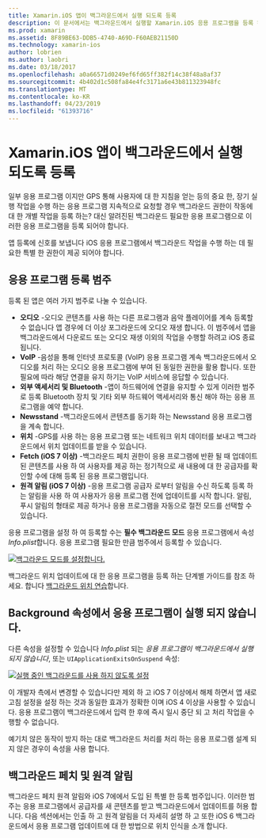 ```yaml
---
title: Xamarin.iOS 앱이 백그라운드에서 실행 되도록 등록
description: 이 문서에서는 백그라운드에서 실행할 Xamarin.iOS 응용 프로그램을 등록 하는 방법을 설명 합니다. 오디오 앱, VoIP 앱, 외부 액세서리 및 bluetooth 및 자세히 설명합니다.
ms.prod: xamarin
ms.assetid: 8F89BE63-DDB5-4740-A69D-F60AEB21150D
ms.technology: xamarin-ios
author: lobrien
ms.author: laobri
ms.date: 03/18/2017
ms.openlocfilehash: a0a66571d0249ef6fd65ff382f14c38f48a8af37
ms.sourcegitcommit: 4b402d1c508fa84e4fc3171a6e43b811323948fc
ms.translationtype: MT
ms.contentlocale: ko-KR
ms.lasthandoff: 04/23/2019
ms.locfileid: "61393716"
---
```

# <a name="registering-xamarinios-apps-to-run-in-the-background"></a>Xamarin.iOS 앱이 백그라운드에서 실행 되도록 등록

일부 응용 프로그램 이지만 GPS 통해 사용자에 대 한 지침을 얻는 등의 중요 한, 장기 실행 작업을 수행 하는 응용 프로그램 지속적으로 요청할 경우 백그라운드 권한이 작동에 대 한 개별 작업을 등록 하는? 대신 알려진된 백그라운드 필요한 응용 프로그램으로 이러한 응용 프로그램을 등록 되어야 합니다.

앱 등록에 신호를 보냅니다 iOS 응용 프로그램에서 백그라운드 작업을 수행 하는 데 필요한 특별 한 권한이 제공 되어야 합니다.

## <a name="application-registration-categories"></a>응용 프로그램 등록 범주

등록 된 앱은 여러 가지 범주로 나눌 수 있습니다.

-  **오디오** -오디오 콘텐츠를 사용 하는 다른 프로그램과 음악 플레이어를 계속 등록할 수 없습니다 앱 경우에 더 이상 포그라운드에 오디오 재생 합니다. 이 범주에서 앱을 백그라운드에서 다운로드 또는 오디오 재생 이외의 작업을 수행할 하려고 iOS 종료 됩니다.
-  **VoIP** -음성을 통해 인터넷 프로토콜 (VoIP) 응용 프로그램 계속 백그라운드에서 오디오를 처리 하는 오디오 응용 프로그램에 부여 된 동일한 권한을 활용 합니다. 또한 필요에 따라 해당 연결을 유지 하기는 VoIP 서비스에 응답할 수 있습니다.
-  **외부 액세서리 및 Bluetooth** -앱이 하드웨어에 연결을 유지할 수 있게 이러한 범주로 등록 Bluetooth 장치 및 기타 외부 하드웨어 액세서리와 통신 해야 하는 응용 프로그램을 예약 합니다.
-  **Newsstand** -백그라운드에서 콘텐츠를 동기화 하는 Newsstand 응용 프로그램을 계속 합니다.
-  **위치** -GPS를 사용 하는 응용 프로그램 또는 네트워크 위치 데이터를 보내고 백그라운드에서 위치 업데이트를 받을 수 있습니다.
-  **Fetch (iOS 7 이상)** -백그라운드 페치 권한이 응용 프로그램에 반환 될 때 업데이트 된 콘텐츠를 사용 하 여 사용자를 제공 하는 정기적으로 새 내용에 대 한 공급자를 확인할 수에 대해 등록 된 응용 프로그램입니다.
-  **원격 알림 (iOS 7 이상)** -응용 프로그램 공급자 로부터 알림을 수신 하도록 등록 하는 알림을 사용 하 여 사용자가 응용 프로그램 전에 업데이트를 시작 합니다. 알림, 푸시 알림의 형태로 제공 하거나 응용 프로그램을 자동으로 절전 모드를 선택할 수 있습니다.


응용 프로그램을 설정 하 여 등록할 수는 **필수 백그라운드 모드** 응용 프로그램에서 속성 *Info.plist*합니다. 응용 프로그램 필요한 만큼 범주에서 등록할 수 있습니다.

 [![](registering-applications-to-run-in-background-images/bgmodes.png "백그라운드 모드를 설정합니다.")](registering-applications-to-run-in-background-images/bgmodes.png#lightbox)

백그라운드 위치 업데이트에 대 한 응용 프로그램을 등록 하는 단계별 가이드를 참조 하세요. 합니다 [백그라운드 위치 연습](~/ios/app-fundamentals/backgrounding/ios-backgrounding-walkthroughs/location-walkthrough.md)합니다.

## <a name="application-does-not-run-in-background-property"></a>Background 속성에서 응용 프로그램이 실행 되지 않습니다.

다른 속성을 설정할 수 있습니다 *Info.plist* 되는 *응용 프로그램이 백그라운드에서 실행 되지 않습니다*, 또는 `UIApplicationExitsOnSuspend` 속성:

 [![](registering-applications-to-run-in-background-images/plist.png "실행 중인 백그라운드를 사용 하지 않도록 설정")](registering-applications-to-run-in-background-images/plist.png#lightbox)

이 개발자 측에서 변경할 수 있습니다만 제외 하 고 iOS 7 이상에서 해제 하면서 앱 새로 고침 설정을 설정 하는 것과 동일한 효과가 정확한 이며 iOS 4 이상을 사용할 수 있습니다. 응용 프로그램이 백그라운드에서 입력 한 후에 즉시 일시 중단 되 고 처리 작업을 수행할 수 없습니다.

예기치 않은 동작이 방지 하는 대로 백그라운드 처리를 처리 하는 응용 프로그램 설계 되지 않은 경우이 속성을 사용 합니다.

## <a name="background-fetch-and-remote-notifications"></a>백그라운드 페치 및 원격 알림

백그라운드 페치 원격 알림와 iOS 7에에서 도입 된 특별 한 등록 범주입니다. 이러한 범주는 응용 프로그램에서 공급자를 새 콘텐츠를 받고 백그라운드에서 업데이트를 허용 합니다. 다음 섹션에서는 인출 하 고 원격 알림을 더 자세히 설명 하 고 또한 iOS 6 백그라운드에서 응용 프로그램 업데이트에 대 한 방법으로 위치 인식을 소개 합니다.
